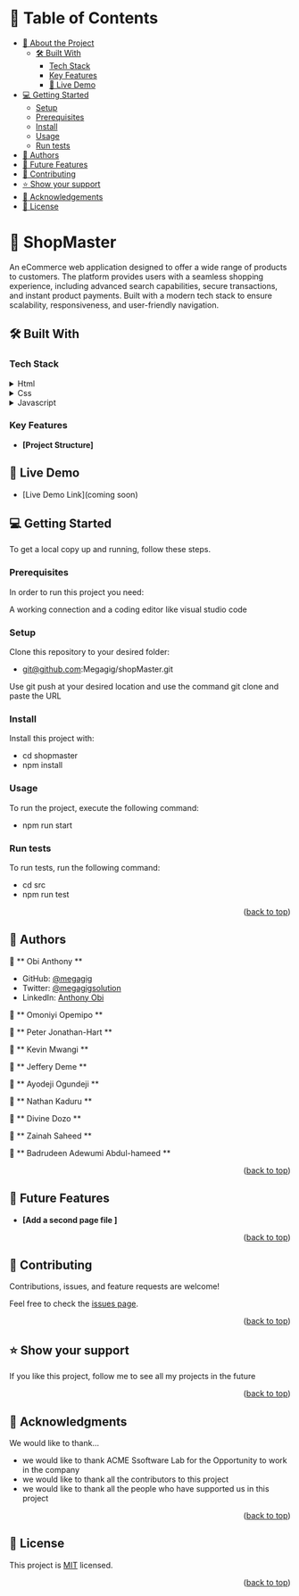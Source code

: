 <a name="readme-top"></a>

<!-- TABLE OF CONTENTS -->

# 📗 Table of Contents

- [📖 About the Project](#about-project)
  - [🛠 Built With](#built-with)
    - [Tech Stack](#tech-stack)
    - [Key Features](#key-features)
    - [🚀 Live Demo](#live-demo)
- [💻 Getting Started](#getting-started)
  - [Setup](#setup)
  - [Prerequisites](#prerequisites)
  - [Install](#install)
  - [Usage](#usage)
  - [Run tests](#run-tests)
- [👥 Authors](#authors)
- [🔭 Future Features](#future-features)
- [🤝 Contributing](#contributing)
- [⭐️ Show your support](#support)
- [🙏 Acknowledgements](#acknowledgements)
- [📝 License](#license)

<!-- PROJECT DESCRIPTION -->

# 📖 ShopMaster <a name="about-project"></a>

An eCommerce web application designed to offer a wide range of products to customers. The platform provides users with a seamless shopping experience, including advanced search capabilities, secure transactions, and instant product payments. Built with a modern tech stack to ensure scalability, responsiveness, and user-friendly navigation.

## 🛠 Built With <a name="built-with"> </a>

### Tech Stack <a name="tech-stack"></a>

<details>
  <summary>Html</summary>
  <ul>
    <li><a href="https://reactjs.org/">React.js</a></li>
  </ul>
</details>

<details>
  <summary>Css</summary>
  <ul>
    <li><a href="https://expressjs.com/">Django</a></li>
  </ul>
</details>

<details>
<summary>Javascript</summary>
  <ul>
    <li><a href="https://www.postgresql.org/">PostgreSQL</a></li>
  </ul>
</details>

<!-- Features -->

### Key Features <a name="key-features"></a>

- **[Project Structure]**

<!-- LIVE DEMO LINK -->

## 🚀 Live Demo <a name="live-demo"></a>

- [Live Demo Link](coming soon)

<!-- GETTING STARTED -->

## 💻 Getting Started <a name="getting-started"></a>

To get a local copy up and running, follow these steps.

### Prerequisites

In order to run this project you need:

A working connection and a coding editor like visual studio code

### Setup

Clone this repository to your desired folder:

- git@github.com:Megagig/shopMaster.git

Use git push at your desired location and use the command git clone and paste the URL

### Install

Install this project with:

- cd shopmaster
- npm install

### Usage

To run the project, execute the following command:

- npm run start

### Run tests

To run tests, run the following command:

- cd src
- npm run test
<p align="right">(<a href="#readme-top">back to top</a>)</p>

<!-- AUTHORS -->

## 👥 Authors <a name="authors"></a>

👤 ** Obi Anthony **

- GitHub: [@megagig](https://github.com/megagig)
- Twitter: [@megagigsolution](https://twitter.com/megagigsolution)
- LinkedIn: [Anthony Obi](https://www.linkedin.com/in/obi-anthony-440a1430/)

👤 ** Omoniyi Opemipo **

👤 ** Peter Jonathan-Hart **

👤 ** Kevin Mwangi **

👤 ** Jeffery Deme **

👤 ** Ayodeji Ogundeji **

👤 ** Nathan Kaduru **

👤 ** Divine Dozo **

👤 ** Zainah Saheed **

👤 ** Badrudeen Adewumi Abdul-hameed **

<p align="right">(<a href="#readme-top">back to top</a>)</p>

<!-- FUTURE FEATURES -->

## 🔭 Future Features <a name="future-features"></a>

- **[Add a second page file ]**

<p align="right">(<a href="#readme-top">back to top</a>)</p>

<!-- CONTRIBUTING -->

## 🤝 Contributing <a name="contributing"></a>

Contributions, issues, and feature requests are welcome!

Feel free to check the [issues page](../../issues/).

<p align="right">(<a href="#readme-top">back to top</a>)</p>

<!-- SUPPORT -->

## ⭐️ Show your support <a name="support"></a>

If you like this project, follow me to see all my projects in the future

<p align="right">(<a href="#readme-top">back to top</a>)</p>

<!-- ACKNOWLEDGEMENTS -->

## 🙏 Acknowledgments <a name="acknowledgements"></a>

We would like to thank...

- we would like to thank ACME Ssoftware Lab for the Opportunity to work in the company
- we would like to thank all the contributors to this project
- we would like to thank all the people who have supported us in this project

<p align="right">(<a href="#readme-top">back to top</a>)</p>

<!-- LICENSE -->

## 📝 License <a name="license"></a>

This project is [MIT](https://github.com/Megagig/shopmaster/blob/setup/LICENSE) licensed.

<p align="right">(<a href="#readme-top">back to top</a>)</p>
